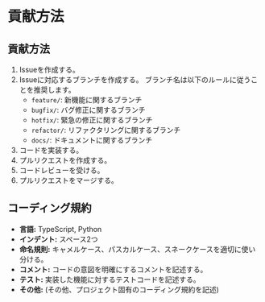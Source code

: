 # 貢献方法

## 貢献方法

1. Issueを作成する。
2. Issueに対応するブランチを作成する。
    ブランチ名は以下のルールに従うことを推奨します。
    * `feature/`: 新機能に関するブランチ
    * `bugfix/`: バグ修正に関するブランチ
    * `hotfix/`: 緊急の修正に関するブランチ
    * `refactor/`: リファクタリングに関するブランチ
    * `docs/`: ドキュメントに関するブランチ
3. コードを実装する。
4. プルリクエストを作成する。
5. コードレビューを受ける。
6. プルリクエストをマージする。

## コーディング規約

*   **言語:** TypeScript, Python
*   **インデント:** スペース2つ
*   **命名規則:** キャメルケース、パスカルケース、スネークケースを適切に使い分ける。
*   **コメント:** コードの意図を明確にするコメントを記述する。
*   **テスト:** 実装した機能に対するテストコードを記述する。
*   **その他:** (その他、プロジェクト固有のコーディング規約を記述)
